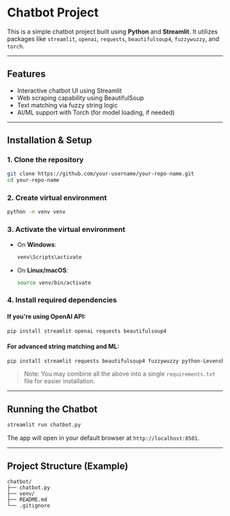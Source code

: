 
#  Chatbot Project

This is a simple chatbot project built using **Python** and **Streamlit**. It utilizes packages like `streamlit`, `openai`, `requests`, `beautifulsoup4`, `fuzzywuzzy`, and `torch`.

---

##  Features

- Interactive chatbot UI using Streamlit  
- Web scraping capability using BeautifulSoup  
- Text matching via fuzzy string logic  
- AI/ML support with Torch (for model loading, if needed)

---

## Installation & Setup

### 1. Clone the repository
```bash
git clone https://github.com/your-username/your-repo-name.git
cd your-repo-name
````

### 2. Create virtual environment

```bash
python -m venv venv
```

### 3. Activate the virtual environment

* On **Windows**:

  ```bash
  venv\Scripts\activate
  ```

* On **Linux/macOS**:

  ```bash
  source venv/bin/activate
  ```

### 4. Install required dependencies

#### If you're using OpenAI API:

```bash
pip install streamlit openai requests beautifulsoup4
```

#### For advanced string matching and ML:

```bash
pip install streamlit requests beautifulsoup4 fuzzywuzzy python-Levenshtein torch
```

>  Note: You may combine all the above into a single `requirements.txt` file for easier installation.

---

##  Running the Chatbot

```bash
streamlit run chatbot.py
```

The app will open in your default browser at `http://localhost:8501`.

---

##  Project Structure (Example)

```
chatbot/
├── chatbot.py
├── venv/
├── README.md
└── .gitignore
```
